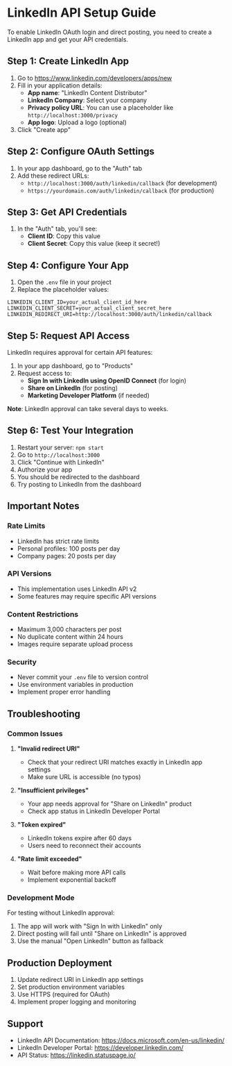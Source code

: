 # LinkedIn API Setup Guide

To enable LinkedIn OAuth login and direct posting, you need to create a LinkedIn app and get your API credentials.

## Step 1: Create LinkedIn App

1. Go to https://www.linkedin.com/developers/apps/new
2. Fill in your application details:
   - **App name**: "LinkedIn Content Distributor"
   - **LinkedIn Company**: Select your company
   - **Privacy policy URL**: You can use a placeholder like `http://localhost:3000/privacy`
   - **App logo**: Upload a logo (optional)
3. Click "Create app"

## Step 2: Configure OAuth Settings

1. In your app dashboard, go to the "Auth" tab
2. Add these redirect URLs:
   - `http://localhost:3000/auth/linkedin/callback` (for development)
   - `https://yourdomain.com/auth/linkedin/callback` (for production)

## Step 3: Get API Credentials

1. In the "Auth" tab, you'll see:
   - **Client ID**: Copy this value
   - **Client Secret**: Copy this value (keep it secret!)

## Step 4: Configure Your App

1. Open the `.env` file in your project
2. Replace the placeholder values:

```env
LINKEDIN_CLIENT_ID=your_actual_client_id_here
LINKEDIN_CLIENT_SECRET=your_actual_client_secret_here
LINKEDIN_REDIRECT_URI=http://localhost:3000/auth/linkedin/callback
```

## Step 5: Request API Access

LinkedIn requires approval for certain API features:

1. In your app dashboard, go to "Products"
2. Request access to:
   - **Sign In with LinkedIn using OpenID Connect** (for login)
   - **Share on LinkedIn** (for posting)
   - **Marketing Developer Platform** (if needed)

**Note**: LinkedIn approval can take several days to weeks.

## Step 6: Test Your Integration

1. Restart your server: `npm start`
2. Go to `http://localhost:3000`
3. Click "Continue with LinkedIn"
4. Authorize your app
5. You should be redirected to the dashboard
6. Try posting to LinkedIn from the dashboard

## Important Notes

### Rate Limits
- LinkedIn has strict rate limits
- Personal profiles: 100 posts per day
- Company pages: 20 posts per day

### API Versions
- This implementation uses LinkedIn API v2
- Some features may require specific API versions

### Content Restrictions
- Maximum 3,000 characters per post
- No duplicate content within 24 hours
- Images require separate upload process

### Security
- Never commit your `.env` file to version control
- Use environment variables in production
- Implement proper error handling

## Troubleshooting

### Common Issues

1. **"Invalid redirect URI"**
   - Check that your redirect URI matches exactly in LinkedIn app settings
   - Make sure URL is accessible (no typos)

2. **"Insufficient privileges"**
   - Your app needs approval for "Share on LinkedIn" product
   - Check app status in LinkedIn Developer Portal

3. **"Token expired"**
   - LinkedIn tokens expire after 60 days
   - Users need to reconnect their accounts

4. **"Rate limit exceeded"**
   - Wait before making more API calls
   - Implement exponential backoff

### Development Mode

For testing without LinkedIn approval:
1. The app will work with "Sign In with LinkedIn" only
2. Direct posting will fail until "Share on LinkedIn" is approved
3. Use the manual "Open LinkedIn" button as fallback

## Production Deployment

1. Update redirect URI in LinkedIn app settings
2. Set production environment variables
3. Use HTTPS (required for OAuth)
4. Implement proper logging and monitoring

## Support

- LinkedIn API Documentation: https://docs.microsoft.com/en-us/linkedin/
- LinkedIn Developer Portal: https://developer.linkedin.com/
- API Status: https://linkedin.statuspage.io/
